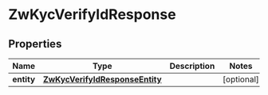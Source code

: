 

# ZwKycVerifyIdResponse


## Properties

| Name | Type | Description | Notes |
|------------ | ------------- | ------------- | -------------|
|**entity** | [**ZwKycVerifyIdResponseEntity**](ZwKycVerifyIdResponseEntity.md) |  |  [optional] |



